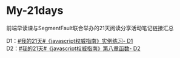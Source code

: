 # My-21days
前端早读课与SegmentFault联合举办的21天阅读分享活动笔记链接汇总

D1：<a href="https://segmentfault.com/n/1330000004569802">#我的21天#《javascript权威指南》实例练习- D1</a><br>
D2：<a href="https://segmentfault.com/n/1330000004570725">#我的21天#《javascript权威指南》第八章函数- D2</a>

